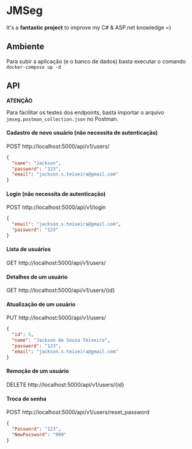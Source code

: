 # JMSeg

It's a **fantastic project** to improve my C# & ASP.net knowledge =)

## Ambiente

Para subir a aplicação (e o banco de dados) basta executar o comando ```docker-compose up -d```

## API

**ATENÇÃO**

Para facilitar os testes dos endpoints, basta importar o arquivo ```jmseg.postman_collection.json``` no Postman.

#### Cadastro de novo usuário (não necessita de autenticação)

POST http://localhost:5000/api/v1/users/

```json
{
  "name": "Jackson",
  "password": "123",
  "email": "jackson.s.teixeira@gmail.com"
}
```

#### Login (não necessita de autenticação)

POST http://localhost:5000/api/v1/login

```json
{
  "email": "jackson.s.teixeira@gmail.com",
  "password": "123"
}
```

#### Lista de usuários

GET http://localhost:5000/api/v1/users/

#### Detalhes de um usuário

GET http://localhost:5000/api/v1/users/{id}

#### Atualização de um usuário

PUT http://localhost:5000/api/v1/users/

```json
{
  "id": 5,
  "name": "Jackson de Souza Teixeira",
  "password": "123",
  "email": "jackson.s.teixeira@gmail.com"
}
```

#### Remoção de um usuário

DELETE http://localhost:5000/api/v1/users/{id}

#### Troca de senha

POST http://localhost:5000/api/v1/users/reset_password

```json
{
  "Password": "123",
  "NewPassword": "999"
}
```